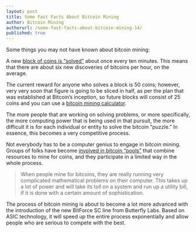 ```yaml
---
layout: post
title: Some Fast Facts About Bitcoin Mining
author: Bitcoin Mining
authorurl: /some-fast-facts-about-bitcoin-mining-14/
published: true
---
```


Some things you may not have known about bitcoin mining:

A new [block of coins is “solved”](/what-is-proof-of-work/) about once every ten minutes. This means that there are about six new discoveries of bitcoins per hour, on the average.

The current reward for anyone who solves a block is 50 coins; however, very very soon that figure is going to be sliced in half, as per the plan that was established at Bitcoin’s inception, so future blocks will consist of 25 coins and you can use a <a href="http://www.bitcoinx.com/profit/">bitcoin mining calculator</a>.

The more people that are working on solving problems, or more specifically, the more computing power that is being used in that pursuit, the more difficult it is for each individual or entity to solve the bitcoin “puzzle.” In essence, this becomes a very competitive process.

Not everybody has to be a computer genius to engage in bitcoin mining. Groups of folks have become [involved in bitcoin “pools”](/bitcoin-mining-pools/) that combine resources to mine for coins, and they participate in a limited way in the whole process.

>When people mine for bitcoins, they are really running very complicated mathematical problems on their computer. This takes up a lot of power and will take its toll on a system and run up a utility bill, if it is done with a certain amount of sophistication.

The process of bitcoin mining is about to become a lot more advanced with the introduction of the new BitForce SC line from Butterfly Labs. Based on ASIC technology, it will speed up the entire process exponentially and allow people who are serious to compete with the best.
